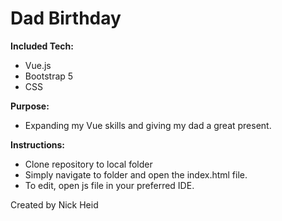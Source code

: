 <h1>Dad Birthday</h1>

<b>Included Tech:</b>
  - Vue.js
  - Bootstrap 5
  - CSS

<b>Purpose:</b>
  - Expanding my Vue skills and giving my dad a great present.
  
<b>Instructions:</b>
  - Clone repository to local folder
  - Simply navigate to folder and open the index.html file.
  - To edit, open js file in your preferred IDE. 

Created by Nick Heid
